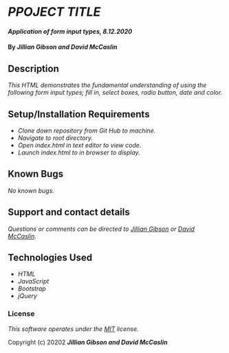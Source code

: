 # _PPOJECT TITLE_

#### _Application of form input types, 8.12.2020_

#### By _**Jillian Gibson and David McCaslin**_

## Description

_This HTML demonstrates the fundamental understanding of using the following form input types; fill in, select boxes, radio button, date and color._

## Setup/Installation Requirements

* _Clone down repository from Git Hub to machine._
* _Navigate to root directory._
* _Open index.html in text editor to view code._
* _Launch index.html to in browser to display._


## Known Bugs

_No known bugs._

## Support and contact details

_Questions or comments can be directed to [Jillian Gibson](jillian.l.gibson@gmail.com) or [David McCaslin](davidmccaslin94@gmail.com)._

## Technologies Used

* _HTML_
* _JavaScript_
* _Bootstrap_
* _jQuery_

### License

*_This software operates under the [MIT](https://en.wikipedia.org/wiki/MIT_License) license._*

Copyright (c) 20202 **_Jillian Gibson and David McCaslin_**